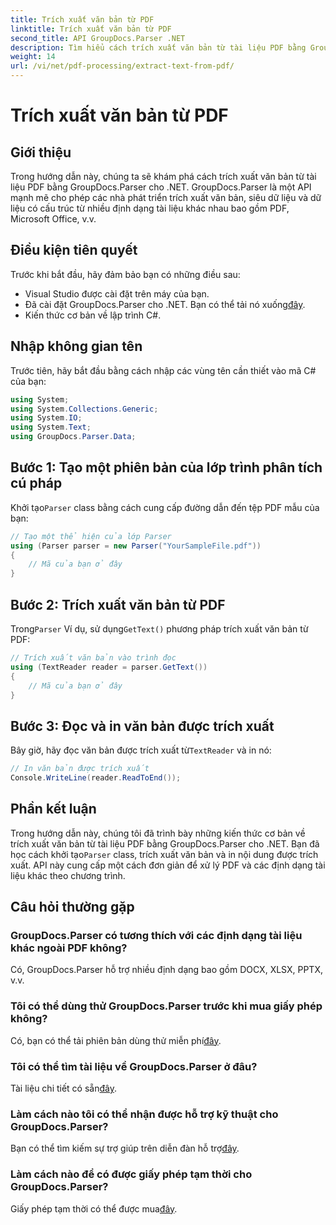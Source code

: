 ```yaml
---
title: Trích xuất văn bản từ PDF
linktitle: Trích xuất văn bản từ PDF
second_title: API GroupDocs.Parser .NET
description: Tìm hiểu cách trích xuất văn bản từ tài liệu PDF bằng GroupDocs.Parser cho .NET. Hướng dẫn từng bước dành cho nhà phát triển.
weight: 14
url: /vi/net/pdf-processing/extract-text-from-pdf/
---
```


# Trích xuất văn bản từ PDF

## Giới thiệu
Trong hướng dẫn này, chúng ta sẽ khám phá cách trích xuất văn bản từ tài liệu PDF bằng GroupDocs.Parser cho .NET. GroupDocs.Parser là một API mạnh mẽ cho phép các nhà phát triển trích xuất văn bản, siêu dữ liệu và dữ liệu có cấu trúc từ nhiều định dạng tài liệu khác nhau bao gồm PDF, Microsoft Office, v.v.
## Điều kiện tiên quyết
Trước khi bắt đầu, hãy đảm bảo bạn có những điều sau:
- Visual Studio được cài đặt trên máy của bạn.
-  Đã cài đặt GroupDocs.Parser cho .NET. Bạn có thể tải nó xuống[đây](https://releases.groupdocs.com/parser/net/).
- Kiến thức cơ bản về lập trình C#.

## Nhập không gian tên
Trước tiên, hãy bắt đầu bằng cách nhập các vùng tên cần thiết vào mã C# của bạn:
```csharp
using System;
using System.Collections.Generic;
using System.IO;
using System.Text;
using GroupDocs.Parser.Data;
```
## Bước 1: Tạo một phiên bản của lớp trình phân tích cú pháp
 Khởi tạo`Parser` class bằng cách cung cấp đường dẫn đến tệp PDF mẫu của bạn:
```csharp
// Tạo một thể hiện của lớp Parser
using (Parser parser = new Parser("YourSampleFile.pdf"))
{
    // Mã của bạn ở đây
}
```
## Bước 2: Trích xuất văn bản từ PDF
 Trong`Parser` Ví dụ, sử dụng`GetText()` phương pháp trích xuất văn bản từ PDF:
```csharp
// Trích xuất văn bản vào trình đọc
using (TextReader reader = parser.GetText())
{
    // Mã của bạn ở đây
}
```
## Bước 3: Đọc và in văn bản được trích xuất
 Bây giờ, hãy đọc văn bản được trích xuất từ`TextReader` và in nó:
```csharp
// In văn bản được trích xuất
Console.WriteLine(reader.ReadToEnd());
```

## Phần kết luận
 Trong hướng dẫn này, chúng tôi đã trình bày những kiến thức cơ bản về trích xuất văn bản từ tài liệu PDF bằng GroupDocs.Parser cho .NET. Bạn đã học cách khởi tạo`Parser` class, trích xuất văn bản và in nội dung được trích xuất. API này cung cấp một cách đơn giản để xử lý PDF và các định dạng tài liệu khác theo chương trình.

## Câu hỏi thường gặp
### GroupDocs.Parser có tương thích với các định dạng tài liệu khác ngoài PDF không?
Có, GroupDocs.Parser hỗ trợ nhiều định dạng bao gồm DOCX, XLSX, PPTX, v.v.
### Tôi có thể dùng thử GroupDocs.Parser trước khi mua giấy phép không?
 Có, bạn có thể tải phiên bản dùng thử miễn phí[đây](https://releases.groupdocs.com/).
### Tôi có thể tìm tài liệu về GroupDocs.Parser ở đâu?
 Tài liệu chi tiết có sẵn[đây](https://tutorials.groupdocs.com/parser/net/).
### Làm cách nào tôi có thể nhận được hỗ trợ kỹ thuật cho GroupDocs.Parser?
 Bạn có thể tìm kiếm sự trợ giúp trên diễn đàn hỗ trợ[đây](https://forum.groupdocs.com/c/parser/17).
### Làm cách nào để có được giấy phép tạm thời cho GroupDocs.Parser?
 Giấy phép tạm thời có thể được mua[đây](https://purchase.groupdocs.com/temporary-license/).